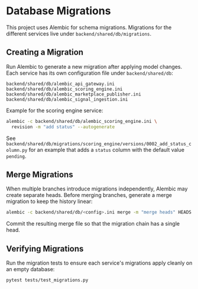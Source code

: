 # Database Migrations

This project uses Alembic for schema migrations. Migrations for the different
services live under `backend/shared/db/migrations`.

## Creating a Migration

Run Alembic to generate a new migration after applying model changes. Each
service has its own configuration file under `backend/shared/db`:

```
backend/shared/db/alembic_api_gateway.ini
backend/shared/db/alembic_scoring_engine.ini
backend/shared/db/alembic_marketplace_publisher.ini
backend/shared/db/alembic_signal_ingestion.ini
```

Example for the scoring engine service:

```bash
alembic -c backend/shared/db/alembic_scoring_engine.ini \
  revision -m "add status" --autogenerate
```

See `backend/shared/db/migrations/scoring_engine/versions/0002_add_status_column.py`
for an example that adds a `status` column with the default value `pending`.

## Merge Migrations

When multiple branches introduce migrations independently, Alembic may create
separate heads. Before merging branches, generate a merge migration to keep the
history linear:

```bash
alembic -c backend/shared/db/<config>.ini merge -m "merge heads" HEADS
```

Commit the resulting merge file so that the migration chain has a single head.

## Verifying Migrations

Run the migration tests to ensure each service's migrations apply cleanly on an
empty database:

```bash
pytest tests/test_migrations.py
```

